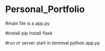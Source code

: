 # Personal_Portfolio
#main file is a app.py

#install 
pip install flask

#run or server start in terminal
python app.py
